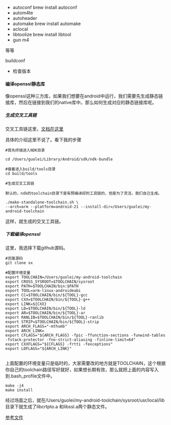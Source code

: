 
* autoconf  brew install autoconf
* autom4te
* autoheader
* automake  brew install automake
* aclocal
* libtoolize  brew install libtool
* gun m4

等等

buildconf

* 检查版本


#### 编译openssl静态库

像openssl这种三方库，如果我们想要在android中运行，我们需要先生成静态链接库，然后在链接到我们的native库中。那么如何生成对应的静态链接库呢。

##### 生成交叉工具链

交叉工具链这里，[文档在这里](https://developer.android.google.cn/ndk/guides/standalone_toolchain.html)

具体的介绍这里不说了。看下我的步骤

```
#首先终端进入NDK目录

cd /Users/guolei/Library/Android/sdk/ndk-bundle

#接着进入build/tools目录
cd build/tools

#生成交叉工具链

默认的，ndk的toolchain目录下是有预编译好的工具链的，但是为了灵活，我们自己生成。

./make-standalone-toolchain.sh \
--arch=arm --platform=android-21 --install-dir=/Users/guolei/my-android-toolchain

```

这样，就生成的交叉工具链。


##### 下载编译openssl

这里，我选择下载github源码。

```
#克隆源码
git clone xx

#配置环境变量
export TOOLCHAIN=/Users/guolei/my-android-toolchain
export CROSS_SYSROOT=$TOOLCHAIN/sysroot
export PATH=$TOOLCHAIN/bin:$PATH
export TOOL=arm-linux-androideabi
export CC=$TOOLCHAIN/bin/${TOOL}-gcc
export CXX=$TOOLCHAIN/bin/${TOOL}-g++
export LINK=${CXX}
export LD=$TOOLCHAIN/bin/${TOOL}-ld
export AR=$TOOLCHAIN/bin/${TOOL}-ar
export RANLIB=$TOOLCHAIN/bin/${TOOL}-ranlib
export STRIP=$TOOLCHAIN/bin/${TOOL}-strip
export ARCH_FLAGS="-mthumb"
export ARCH_LINK=
export CFLAGS="${ARCH_FLAGS} -fpic -ffunction-sections -funwind-tables -fstack-protector -fno-strict-aliasing -finline-limit=64"
export CXXFLAGS="${CFLAGS} -frtti -fexceptions"
export LDFLAGS="${ARCH_LINK}"


```

上面配置的环境变量只是临时的，大家需要改的地方就是TOOLCHAIN，这个根据你自己的toolchain路径写好就好，如果想长期有效，那么就把上面的内容写入到.bash_profile文件中。

```
make -j4
make install
```

经过场面之后，就在/Users/guolei/my-android-toolchain/sysroot/usr/local/lib 目录下就生成了libcrtpto.a 和libssl.a两个静态文件。



[参考文件](http://fucknmb.com/2017/05/24/openssl-NDK%E4%BA%A4%E5%8F%89%E7%BC%96%E8%AF%91/)
